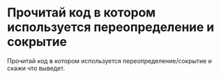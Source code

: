 <!-- RUSSIAN -->
# Прочитай код в котором используется переопределение и сокрытие

Прочитай код в котором используется переопределение/сокрытие и скажи что выведет.

